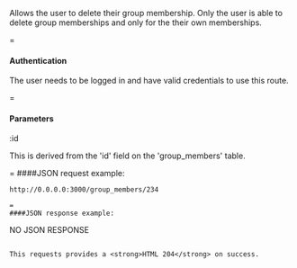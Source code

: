 Allows the user to delete their group membership. Only the user is able to delete group memberships and only for the their own memberships. 

=
#### Authentication

The user needs to be logged in and have valid credentials to use this route.

=
#### Parameters

:id

This is derived from the 'id' field on the 'group_members' table.

=
####JSON request example:
```
http://0.0.0.0:3000/group_members/234

=
####JSON response example:

```
NO JSON RESPONSE
```

This requests provides a <strong>HTML 204</strong> on success.